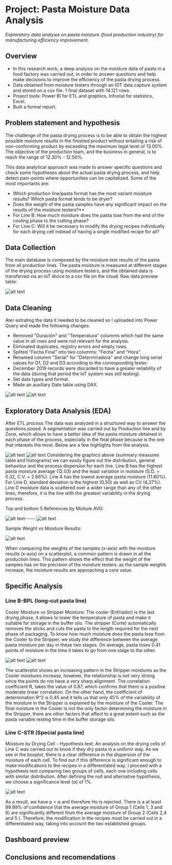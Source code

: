 # Project: Pasta Moisture Data Analysis
*Exploratory data analysis on pasta moisture (food production industry) for manufacturing efficiency improvement.*

## Overview
- In this research work, a deep analysis on the moisture data of pasta in a food factory was carried out, in order to answer questions and help make decisions to improve the efficiency of the pasta drying process.
- Data obtained from moisture testers through an IOT data capture system and stored on a csv file. 1 final dataset with 14.121 rows.
- Project tools: Power BI for ETL and graphics, Infostat for statistics, Excel. <!--- Important insights:-->
- Built a formal report.

<!--### Code and Resourses Used-->
## Problem statement and hypothesis
The challenge of the pasta drying process is to be able to obtain the highest possible moisture results in the finished product without entailing a risk of non-conforming product by exceeding the maximum legal level of 13.00%. The objective of the production team, and the business in general, is to reach the range of 12.30% - 12.50%.

This data analytical approach was made to answer specific questions and check some hypotheses about the actual pasta drying process, and help detect pain-points where opportunities can be capitalized. Some of the most importants are:
- Which production line/pasta format has the most variant moisture results? Which pasta format tends to be dryer?
- Does the weight of the pasta samples have any significant impact on the results of the moisture testers?**
- For Line B: How much moisture does the pasta lose from the end of the cooling phase to the cutting phase?
- For Line C: Will it be necessary to modify the drying recipes individually for each drying cell instead of having a single modified recipe for all?

## Data Collection
The main database is composed by the moisture test results of the pasta from all production lines. The pasta moisture is measured at different stages of the drying process using moisture testers, and the obtained data is transferred via an IoT divice to a csv file on the cloud. Raw data preview table:

![alt text](https://github.com/caestradaa/pasta_moisture_daproj/blob/main/Images/Raw_data_preview.png "Raw data preview")

<!--Fecha Final: Date and Time, Linea: production line, Referencia: pasta format, Zona: drying zone where the pasta sample is taken, Resultado: moisture test result, Duración: moisture test time duration, Peso Muestra: sample initial weight, Peso Final: sample final weight, Temperatura: moisture test temperature (°C), Serial: tester ID serial-->

## Data Cleaning
Ater extrating the data it needed to be cleaned so I uploaded into Power Query and made the following changes:
- Removed "Duración" and "Temperatura" columms which had the same value in all rows and were not relevant for the analysis.
- Eliminated duplicates, registry errors and empty rows.
- Splited "Fecha Final" into two columms: "Fecha" and "Hora".
- Renamed columm "Serial" for "Determinadora" and change long serial values for D1, D2 and D3 according to the corresponding tester.
- December 2019 records were discarded to have a greater reliability of the data (during that period the IoT system was still testing).
- Set data types and format. 
- Made an auxiliary Date table using DAX.

![alt text](https://github.com/caestradaa/pasta_moisture_daproj/blob/main/Images/Data_cleaning_summary.png "Data cleaning summary")
![alt text](https://github.com/caestradaa/pasta_moisture_daproj/blob/main/Images/Final_dataset_preview.png "Final dataset preview")

## Exploratory Data Analysis (EDA)
After ETL process The data was analyzed in a structured way to answer the questions posed. A segmentation was carried out by Production line and by Zone, which allows to have a better idea of the pasta moisture obtained in each phase of the process, especially in the final phase because is the one that interests the most. Below are a few highlights from the analysis.

![alt text](https://github.com/caestradaa/pasta_moisture_daproj/blob/main/Images/Measures%20summary.PNG "Final stage zone measures summry for each Line")
![alt text](https://github.com/caestradaa/pasta_moisture_daproj/blob/main/Images/Histograms_All_Lines.PNG "Final moisture distribution by line")
Considering the graphics above (summary measures table and histograms) we can easily figure out the distribution, general behaviour and the process dispersion for each line. Line B has the highest pasta moisture average (12.03) and the least variation in moisture (S.D. = 0.32, C.V. = 2.68%). Line A has the lowest average pasta moisture (11.60%). For Line D, standard deviation is the highest (0,50) as well as CV (4,37%). Line D moisture data is scattered over a wider range than any of the other lines, therefore, it is the line with the greatest variability in the drying process.

Top and bottom 5 References by Moiture AVG:

![alt text](https://github.com/caestradaa/pasta_moisture_daproj/blob/main/Images/Top_5_References.PNG "Top 5 References by Moiture AVG")-----
![alt text](https://github.com/caestradaa/pasta_moisture_daproj/blob/main/Images/Bottom_5_References.PNG "Bottom 5 References by Moiture AVG")
<!---Se decide analizar individualmente solo aquellas referencias que poseen más de 50 datos como tamaño muestral. No es apropiado realizar una comparación de las humedades entre todas las referencias, ya que los estadísticos obtenidos de muestras muy pequeñas no representan una aproximación adecuada de la realidad. Distinguidamente se nota que las de línea B y C son las mas húmedas, las de Línea A y D son las mas secas.-->

Sample Weight vs Moisture Results:

![alt text](https://github.com/caestradaa/pasta_moisture_daproj/blob/main/Images/Scatterplot_SampleWeight_vs_Moisture_Line_B_and_Others.PNG)

When comparing the weights of the samples (x-axis) with the moisture results (x-axis) on a scatterplot, a common pattern is drawn in all the production lines. This pattern shows the effect that the weight of the samples has on the precision of the moisture testers: as the sample weights increase, the moisture results are approaching a core value.

## Specific Analysis
### Line B-BPL (long-cut pasta line)
Cooler Moisture vs Stripper Moisture:
The cooler (Enfriador) is the last drying phase, it allows to lower the temperature of pasta and make it suitable for storage in the buffer silo.
The stripper (Corte) automatically removes the sticks and cuts the pasta to the length required for the next phase of packaging. To know how much moisture does the pasta lose from the Cooler to the Stripper, we study the difference between the average pasta moisture per day in these two stages. On average, pasta loses 0.41 points of moisture in the time it takes to go from one stage to the other.

![alt text](https://github.com/caestradaa/pasta_moisture_daproj/blob/main/Images/Average_Difference_Enfriador_vs_Corte_(LineB).PNG)
![alt text](https://github.com/caestradaa/pasta_moisture_daproj/blob/main/Images/Enfriador_vs_Corte_Moisture_Scatter_chart.PNG)

The scatterplot shows an increasing pattern in the Stripper moistures as the Cooler moistures increase, however, the relationship is not very strong since the points do not have a very sharp alignment. The correlation coefficient R, takes the value of 0.67, which confirms that there is a positive moderate linear correlation. On the other hand, the coefficient of determination R^2 is 0.45 and it tells us that only 45% of the variability of the moisture in the Stripper is explained by the moisture of the Cooler. The final moisture in the Cooler is not the only factor determining the moisture in the Stripper, there are other factors that affect to a great extent such as the pasta variable resting time in the buffer storage silo.

<!--Moisture by Cut Zone boxplot: ![alt text](https://github.com/caestradaa/pasta_moisture_daproj/blob/main/Images/Boxplot_%25Moisture_by_Cut_Zone_LineB.PNG)-->

### Line C-STR (Special pasta line)
Moisture by Drying Cell - Hypothesis test: An analysis on the drying cells of Line C was carried out to know if they dry pasta in a uniform way. As we see in the boxplot, there is a clear difference in the dispersion of the moisture of each cell. To find out if this difference is significant enough to make modifications to the recipes in a differentiated way, I proceed with a hypothesis test comparing two groups of cells, each one including cells with similar distribution. After defining the null and alternative hypothesis, we choose a significance level (α) of 1%.

![alt text](https://github.com/caestradaa/pasta_moisture_daproj/blob/main/Images/Boxplot_Moisture_by_DryingCell_LineC_and_Hypothesis_Test.PNG)

As a result, we have p < α and therefore Ho is rejected. There is a at least 99.99% of confidence that the average moisture of Group 1 (Cells 1, 3 and 6) are significantly different from the average moisture of Group 2 (Cells 2,4 and 5 ). Therefore, the modification in the recipes must be carried out in a differentiated way, taking into account the two established groups.

## Dashboard preview
## Conclusions and recomendations

<!--- Collecting structuring, analyzing, and turning raw data into actionable business insights.
T- he main purpose og BI is to provide actionable business insights and support data-driven decision making.-->
